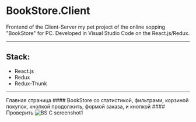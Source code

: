 # BookStore.Client
Frontend of the Client-Server my pet project of the online sopping "BookStore" for PC. Developed in Visual Studio Code on the React.js/Redux.
_________
## Stack:
* React.js
* Redux
* Redux-Thunk
_____________________

Главная страница #### BookStore со статистикой, фильтрами, корзиной покупок, кнопкой продолжить, формой заказа, и кнопкой #### Проверить
![BS C screenshot1](https://github.com/AlexandrGoldin/BookStore.Client/assets/50864552/388cf19b-5acd-4a0e-80a7-bf0e3800da78)

